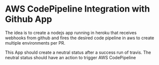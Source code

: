 # AWS CodePipeline Integration with Github App
The idea is to create a nodejs app running in heroku that receives webhooks from github and fires the desired code pipeline in aws to create multiple environments per PR.

This App should create a neutral status after a success run of travis. The neutral status should have an action to trigger AWS CodePipeline